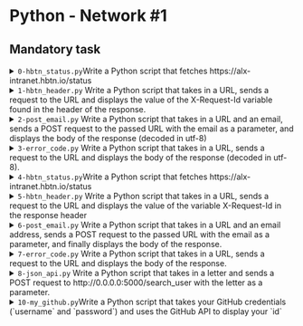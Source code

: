 # Python - Network #1

## Mandatory task

<details><summary><code>0-hbtn_status.py</code>Write a Python script that fetches https://alx-intranet.hbtn.io/status </summary>

- You must use the package `urllib`
- You are not allowed to import any packages other than urllib
- The body of the response must be displayed like the following example - (tabulation before -)
- You must use a with statement
- guillaume@ubuntu:~/0x11$ ./0-hbtn_status.py | cat -e
``````bash
Body response:$
    - type: <class 'bytes'>$
    - content: b'OK'$
    - utf8 content: OK$
guillaume@ubuntu:~/0x11$ 
``````
</details>


<details><summary><code>1-hbtn_header.py</code>
Write a Python script that takes in a URL, sends a request to the URL and displays the value of the X-Request-Id variable found in the header of the response. </summary>

- You must use the packages `urllib` and `sys`
- You are not allow to import packages other than `urllib` and sys
- The value of this variable is different for each request
- You don’t need to check arguments passed to the script (number or type)
- You must use a `with` statement
</details>



<details><summary><code>2-post_email.py</code>
Write a Python script that takes in a URL and an email, sends a POST request to the passed URL with the email as a parameter, and displays the body of the response (decoded in utf-8) </summary>

- The email must be sent in the email variable
- You must use the packages urllib and sys
- You are not allowed to import packages other than urllib and sys
- You don’t need to check arguments passed to the script (number or type)
- You must use the with statement 

</details>

<details><summary><code>3-error_code.py</code>
Write a Python script that takes in a URL, sends a request to the URL and displays the body of the response (decoded in utf-8). </summary>

- You have to manage `urllib.error.HTTPError` exceptions and print: Error - code: followed by the `HTTP` status code
- You must use the packages urllib and sys
- You are not allowed to import other packages than `urllib` and `sys`
- You don’t need to check arguments passed to the script (number or type)
- You must use the with statement
</details>

<details><summary><code>4-hbtn_status.py</code>Write a Python script that fetches https://alx-intranet.hbtn.io/status </summary>

- You must use the package `requests`
- You are not allow to import packages other than `requests`
- The body of the response must be display like the following example - (tabulation before -)
</details>


<details><summary><code>5-hbtn_header.py</code>
Write a Python script that takes in a URL, sends a request to the URL and displays the value of the variable X-Request-Id in the response header</summary>

- You must use the packages requests and sys
- You are not allow to import other packages than requests and sys
- The value of this variable is different for each request
- You don’t need to check script arguments (number and type)
</details>


<details><summary><code>6-post_email.py</code>
Write a Python script that takes in a URL and an email address, sends a POST request to the passed URL with the email as a parameter, and finally displays the body of the response.</summary>

- The email must be sent in the variable `email`
- You must use the packages requests and `sys`
- You are not allowed to import packages other than `requests` and `sys`
- You don’t need to error check arguments passed to the script (number or type)

</details>



<details><summary><code>7-error_code.py</code>
Write a Python script that takes in a URL, sends a request to the URL and displays the body of the response. </summary>

- If the HTTP status code is greater than or equal to 400, print: Error - code: followed by the value of the HTTP status code
- You must use the packages requests and sys
- You are not allowed to import packages other than requests and sys
- You don’t need to check arguments passed to the script (number or type)
</details>

<details><summary><code>8-json_api.py</code>
Write a Python script that takes in a letter and sends a POST request to http://0.0.0.0:5000/search_user with the letter as a parameter.</summary>

- The letter must be sent in the variable ` q`
- If no argument is given, set `q=""`
- If the response body is properly `JSON` formatted and not empty, display - the id and name like this: `[<id>] <name>`
- Otherwise:
- Display Not a valid `JSON` if the `JSON` is invalid
- Display No result if the `JSON` is empty
- You must use the package requests and sys
- You are not allowed to import packages other than `requests` and `sys`
</details>

<details><summary><code>10-my_github.py</code>Write a Python script that takes your GitHub credentials (`username` and `password`) and uses the GitHub API to display your `id` </summary>

- You must use Basic `Authentication` with a personal access token as - password to access to your information (only read:user permission is - needed)
- The first argument will be your `username`
- The second argument will be your password (in your case, a personal - access token as password)
- You must use the package `requests` and `sys`
- You are not allowed to import packages other than requests and sys
- You don’t need to check arguments passed to the script (number or type)

## Advanced task

<details><summary><code>100-github_commits.py</code>The Holberton School staff evaluates candidates applying for a back-end position with multiple technical challenges, like this one: </summary>

<br>

> Please list 10 commits (from the most recent to oldest) of the repository “rails” by the user “rails”
You must use the GitHub API, [here](https://developer.github.com/v3/repos/commits/) is the documentation 
Print all commits by: `<sha>: <author name>` (one by line)

Write a Python script that takes 2 arguments in order to solve this challenge.

- The first argument will be the repository name
- The second argument will be the owner name
- You must use the packages requests and `sys`
- You are not allowed to import packages other than requests and `sys`
- You don’t need to check arguments passed to the script (number or type)
